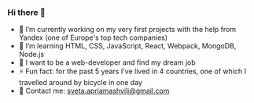 ### Hi there 👋


- 🔭 I’m currently working on my very first projects with the help from Yandex (one of Europe's top tech companies)
- 🌱 I’m learning HTML, CSS, JavaScript, React, Webpack, MongoDB, Node.js
- 👯 I want to be a web-developer and find my dream job
- ⚡ Fun fact: for the past 5 years I've lived in 4 countries, one of which I travelled around by bicycle in one day
- 📧 Contact me: sveta.apriamashvili@gmail.com


